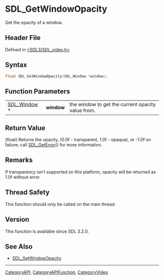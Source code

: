 # SDL_GetWindowOpacity

Get the opacity of a window.

## Header File

Defined in [<SDL3/SDL_video.h>](https://github.com/libsdl-org/SDL/blob/main/include/SDL3/SDL_video.h)

## Syntax

```c
float SDL_GetWindowOpacity(SDL_Window *window);
```

## Function Parameters

|                            |            |                                                   |
| -------------------------- | ---------- | ------------------------------------------------- |
| [SDL_Window](SDL_Window) * | **window** | the window to get the current opacity value from. |

## Return Value

(float) Returns the opacity, (0.0f - transparent, 1.0f - opaque), or -1.0f
on failure; call [SDL_GetError](SDL_GetError)() for more information.

## Remarks

If transparency isn't supported on this platform, opacity will be returned
as 1.0f without error.

## Thread Safety

This function should only be called on the main thread.

## Version

This function is available since SDL 3.2.0.

## See Also

- [SDL_SetWindowOpacity](SDL_SetWindowOpacity)






----
[CategoryAPI](CategoryAPI), [CategoryAPIFunction](CategoryAPIFunction), [CategoryVideo](CategoryVideo)


